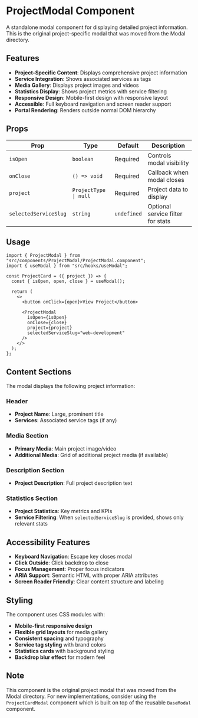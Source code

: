 # ProjectModal Component

A standalone modal component for displaying detailed project information. This is the original project-specific modal that was moved from the Modal directory.

## Features

- **Project-Specific Content**: Displays comprehensive project information
- **Service Integration**: Shows associated services as tags
- **Media Gallery**: Displays project images and videos
- **Statistics Display**: Shows project metrics with service filtering
- **Responsive Design**: Mobile-first design with responsive layout
- **Accessible**: Full keyboard navigation and screen reader support
- **Portal Rendering**: Renders outside normal DOM hierarchy

## Props

| Prop | Type | Default | Description |
|------|------|---------|-------------|
| `isOpen` | `boolean` | Required | Controls modal visibility |
| `onClose` | `() => void` | Required | Callback when modal closes |
| `project` | `ProjectType \| null` | Required | Project data to display |
| `selectedServiceSlug` | `string` | `undefined` | Optional service filter for stats |

## Usage

```tsx
import { ProjectModal } from "src/components/ProjectModal/ProjectModal.component";
import { useModal } from "src/hooks/useModal";

const ProjectCard = ({ project }) => {
  const { isOpen, open, close } = useModal();

  return (
    <>
      <button onClick={open}>View Project</button>
      
      <ProjectModal
        isOpen={isOpen}
        onClose={close}
        project={project}
        selectedServiceSlug="web-development"
      />
    </>
  );
};
```

## Content Sections

The modal displays the following project information:

### Header
- **Project Name**: Large, prominent title
- **Services**: Associated service tags (if any)

### Media Section
- **Primary Media**: Main project image/video
- **Additional Media**: Grid of additional project media (if available)

### Description Section
- **Project Description**: Full project description text

### Statistics Section
- **Project Statistics**: Key metrics and KPIs
- **Service Filtering**: When `selectedServiceSlug` is provided, shows only relevant stats

## Accessibility Features

- **Keyboard Navigation**: Escape key closes modal
- **Click Outside**: Click backdrop to close
- **Focus Management**: Proper focus indicators
- **ARIA Support**: Semantic HTML with proper ARIA attributes
- **Screen Reader Friendly**: Clear content structure and labeling

## Styling

The component uses CSS modules with:
- **Mobile-first responsive design**
- **Flexible grid layouts** for media gallery
- **Consistent spacing** and typography
- **Service tag styling** with brand colors
- **Statistics cards** with background styling
- **Backdrop blur effect** for modern feel

## Note

This component is the original project modal that was moved from the Modal directory. For new implementations, consider using the `ProjectCardModal` component which is built on top of the reusable `BaseModal` component. 